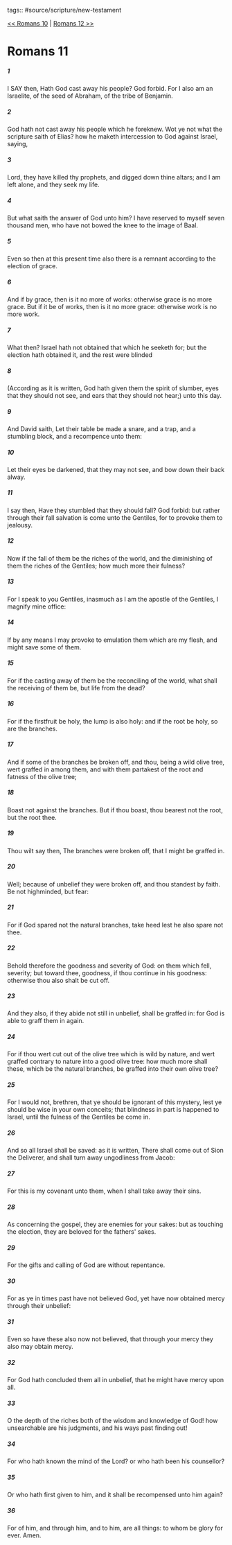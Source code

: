 tags:: #source/scripture/new-testament

[<< Romans 10](source/scripture/new-testament/06_Romans/Romans_10.md) | [Romans 12 >>](source/scripture/new-testament/06_Romans/Romans_12.md)

# Romans 11

##### 1

I SAY then, Hath God cast away his people? God forbid. For I also am an Israelite, of the seed of Abraham, of the tribe of Benjamin.

##### 2

God hath not cast away his people which he foreknew. Wot ye not what the scripture saith of Elias? how he maketh intercession to God against Israel, saying,

##### 3

Lord, they have killed thy prophets, and digged down thine altars; and I am left alone, and they seek my life.

##### 4

But what saith the answer of God unto him? I have reserved to myself seven thousand men, who have not bowed the knee to the image of Baal.

##### 5

Even so then at this present time also there is a remnant according to the election of grace.

##### 6

And if by grace, then is it no more of works: otherwise grace is no more grace. But if it be of works, then is it no more grace: otherwise work is no more work.

##### 7

What then? Israel hath not obtained that which he seeketh for; but the election hath obtained it, and the rest were blinded

##### 8

(According as it is written, God hath given them the spirit of slumber, eyes that they should not see, and ears that they should not hear;) unto this day.

##### 9

And David saith, Let their table be made a snare, and a trap, and a stumbling block, and a recompence unto them:

##### 10

Let their eyes be darkened, that they may not see, and bow down their back alway.

##### 11

I say then, Have they stumbled that they should fall? God forbid: but rather through their fall salvation is come unto the Gentiles, for to provoke them to jealousy.

##### 12

Now if the fall of them be the riches of the world, and the diminishing of them the riches of the Gentiles; how much more their fulness?

##### 13

For I speak to you Gentiles, inasmuch as I am the apostle of the Gentiles, I magnify mine office:

##### 14

If by any means I may provoke to emulation them which are my flesh, and might save some of them.

##### 15

For if the casting away of them be the reconciling of the world, what shall the receiving of them be, but life from the dead?

##### 16

For if the firstfruit be holy, the lump is also holy: and if the root be holy, so are the branches.

##### 17

And if some of the branches be broken off, and thou, being a wild olive tree, wert graffed in among them, and with them partakest of the root and fatness of the olive tree;

##### 18

Boast not against the branches. But if thou boast, thou bearest not the root, but the root thee.

##### 19

Thou wilt say then, The branches were broken off, that I might be graffed in.

##### 20

Well; because of unbelief they were broken off, and thou standest by faith. Be not highminded, but fear:

##### 21

For if God spared not the natural branches, take heed lest he also spare not thee.

##### 22

Behold therefore the goodness and severity of God: on them which fell, severity; but toward thee, goodness, if thou continue in his goodness: otherwise thou also shalt be cut off.

##### 23

And they also, if they abide not still in unbelief, shall be graffed in: for God is able to graff them in again.

##### 24

For if thou wert cut out of the olive tree which is wild by nature, and wert graffed contrary to nature into a good olive tree: how much more shall these, which be the natural branches, be graffed into their own olive tree?

##### 25

For I would not, brethren, that ye should be ignorant of this mystery, lest ye should be wise in your own conceits; that blindness in part is happened to Israel, until the fulness of the Gentiles be come in.

##### 26

And so all Israel shall be saved: as it is written, There shall come out of Sion the Deliverer, and shall turn away ungodliness from Jacob:

##### 27

For this is my covenant unto them, when I shall take away their sins.

##### 28

As concerning the gospel, they are enemies for your sakes: but as touching the election, they are beloved for the fathers' sakes.

##### 29

For the gifts and calling of God are without repentance.

##### 30

For as ye in times past have not believed God, yet have now obtained mercy through their unbelief:

##### 31

Even so have these also now not believed, that through your mercy they also may obtain mercy.

##### 32

For God hath concluded them all in unbelief, that he might have mercy upon all.

##### 33

O the depth of the riches both of the wisdom and knowledge of God! how unsearchable are his judgments, and his ways past finding out!

##### 34

For who hath known the mind of the Lord? or who hath been his counsellor?

##### 35

Or who hath first given to him, and it shall be recompensed unto him again?

##### 36

For of him, and through him, and to him, are all things: to whom be glory for ever. Amen.
